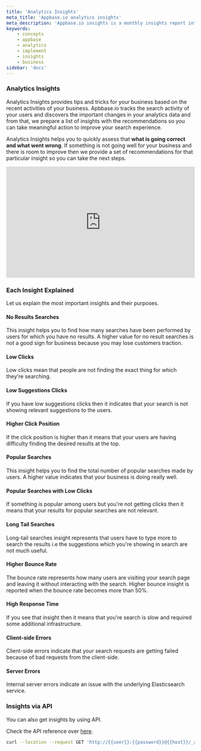 ```yaml
---
title: 'Analytics Insights'
meta_title: 'Appbase.io analytics insights'
meta_description: 'Appbase.io insights is a monthly insights report into improving your search performance compiled by our team of search experts.'
keywords:
    - concepts
    - appbase
    - analytics
    - implement
    - insights
    - business
sidebar: 'docs'
---
```


### Analytics Insights
Analytics Insights provides tips and tricks for your business based on the recent activities of your business. Apbbase.io tracks the search activity of your users and discovers the important changes in your analytics data and from that, we prepare a list of insights with the recommendations so you can take meaningful action to improve your search experience.

Analytics Insights helps you to quickly assess that <b>what is going correct and what went wrong</b>. If something is not going well for your business and there is room to improve then we provide a set of recommendations for that particular insight so you can take the next steps.

<div style="height: 0; padding-bottom: calc(51.81% + 35px); position:relative; width: 100%;"><iframe allow="autoplay; gyroscope;" allowfullscreen height="100%" referrerpolicy="strict-origin" src="https://www.youtube.com/embed/TAFDpvREivk" style="border:0; height:100%; left:0; overflow:hidden; position:absolute; top:0; width:100%" title="Appbase.io Analytics insights" width="100%"></iframe></div>

### Each Insight Explained
Let us explain the most important insights and their purposes.

#### No Results Searches
This insight helps you to find how many searches have been performed by users for which you have no results. A higher value for no result searches is not a good sign for business because you may lose customers traction.

#### Low Clicks
Low clicks mean that people are not finding the exact thing for which they're searching.

#### Low Suggestions Clicks
If you have low suggestions clicks then it indicates that your search is not showing relevant suggestions to the users.

#### Higher Click Position
If the click position is higher than it means that your users are having difficulty finding the desired results at the top.

#### Popular Searches
This insight helps you to find the total number of popular searches made by users. A higher value indicates that your business is doing really well.

#### Popular Searches with Low Clicks
If something is popular among users but you're not getting clicks then it means that your results for popular searches are not relevant.

#### Long Tail Searches
Long-tail searches insight represents that users have to type more to search the results i.e the suggestions which you're showing in search are not much useful.

#### Higher Bounce Rate
The bounce rate represents how many users are visiting your search page and leaving it without interacting with the search. Higher bounce insight is reported when the bounce rate becomes more than 50%. 

#### High Response Time
If you see that insight then it means that you're search is slow and required some additional infrastructure.

#### Client-side Errors
Client-side errors indicate that your search requests are getting failed because of bad requests from the client-side.

#### Server Errors
Internal server errors indicate an issue with the underlying Elasticsearch service.

### Insights via API

You can also get insights by using API.

Check the API reference over [here](https://api.reactivesearch.io/?version=latest#4bb9a282-586d-4e1b-aa46-79359665769c).

```bash
curl --location --request GET 'http://{{user}}:{{password}}@{{host}}/_analytics/insights'
```